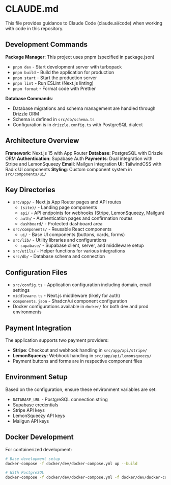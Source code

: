 # CLAUDE.md

This file provides guidance to Claude Code (claude.ai/code) when working with code in this repository.

## Development Commands

**Package Manager**: This project uses pnpm (specified in package.json)

- `pnpm dev` - Start development server with turbopack
- `pnpm build` - Build the application for production
- `pnpm start` - Start the production server
- `pnpm lint` - Run ESLint (Next.js linting)
- `pnpm format` - Format code with Prettier

**Database Commands**:
- Database migrations and schema management are handled through Drizzle ORM
- Schema is defined in `src/db/schema.ts`
- Configuration is in `drizzle.config.ts` with PostgreSQL dialect

## Architecture Overview

**Framework**: Next.js 15 with App Router
**Database**: PostgreSQL with Drizzle ORM
**Authentication**: Supabase Auth
**Payments**: Dual integration with Stripe and LemonSqueezy
**Email**: Mailgun integration
**UI**: TailwindCSS with Radix UI components
**Styling**: Custom component system in `src/components/ui/`

## Key Directories

- `src/app/` - Next.js App Router pages and API routes
  - `(site)/` - Landing page components
  - `api/` - API endpoints for webhooks (Stripe, LemonSqueezy, Mailgun)
  - `auth/` - Authentication pages and confirmation routes
  - `dashboard/` - Protected dashboard area
- `src/components/` - Reusable React components
  - `ui/` - Base UI components (buttons, cards, forms)
- `src/lib/` - Utility libraries and configurations
  - `supabase/` - Supabase client, server, and middleware setup
- `src/utils/` - Helper functions for various integrations
- `src/db/` - Database schema and connection

## Configuration Files

- `src/config.ts` - Application configuration including domain, email settings
- `middleware.ts` - Next.js middleware (likely for auth)
- `components.json` - Shadcn/ui component configuration
- Docker configurations available in `docker/` for both dev and prod environments

## Payment Integration

The application supports two payment providers:
- **Stripe**: Checkout and webhook handling in `src/app/api/stripe/`
- **LemonSqueezy**: Webhook handling in `src/app/api/lemonsqueezy/`
- Payment buttons and forms are in respective component files

## Environment Setup

Based on the configuration, ensure these environment variables are set:
- `DATABASE_URL` - PostgreSQL connection string
- Supabase credentials
- Stripe API keys
- LemonSqueezy API keys
- Mailgun API keys

## Docker Development

For containerized development:
```bash
# Base development setup
docker-compose -f docker/dev/docker-compose.yml up --build

# With PostgreSQL
docker-compose -f docker/dev/docker-compose.yml -f docker/dev/docker-compose.postgres.yml up --build
```